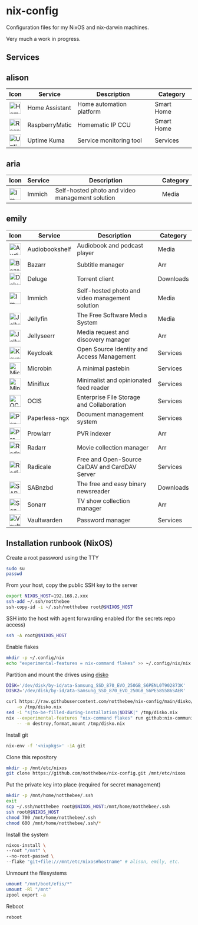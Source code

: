 # nix-config

Configuration files for my NixOS and nix-darwin machines.

Very much a work in progress.

## Services

<!-- BEGIN SERVICE LIST -->
## alison
|Icon|Service|Description|Category|
|---|---|---|---|
|<img src='https://raw.githubusercontent.com/homarr-labs/dashboard-icons/refs/heads/main/svg/home-assistant.svg' alt='Home Assistant' width=32 height=32>|Home Assistant|Home automation platform|Smart Home|
|<img src='https://raw.githubusercontent.com/homarr-labs/dashboard-icons/refs/heads/main/png/raspberrymatic.png' alt='RaspberryMatic' width=32 height=32>|RaspberryMatic|Homematic IP CCU|Smart Home|
|<img src='https://raw.githubusercontent.com/homarr-labs/dashboard-icons/refs/heads/main/svg/uptime-kuma.svg' alt='Uptime Kuma' width=32 height=32>|Uptime Kuma|Service monitoring tool|Services|

## aria
|Icon|Service|Description|Category|
|---|---|---|---|
|<img src='https://raw.githubusercontent.com/homarr-labs/dashboard-icons/refs/heads/main/svg/immich.svg' alt='Immich' width=32 height=32>|Immich|Self-hosted photo and video management solution|Media|

## emily
|Icon|Service|Description|Category|
|---|---|---|---|
|<img src='https://raw.githubusercontent.com/homarr-labs/dashboard-icons/refs/heads/main/svg/audiobookshelf.svg' alt='Audiobookshelf' width=32 height=32>|Audiobookshelf|Audiobook and podcast player|Media|
|<img src='https://raw.githubusercontent.com/homarr-labs/dashboard-icons/refs/heads/main/svg/bazarr.svg' alt='Bazarr' width=32 height=32>|Bazarr|Subtitle manager|Arr|
|<img src='https://raw.githubusercontent.com/homarr-labs/dashboard-icons/refs/heads/main/svg/deluge.svg' alt='Deluge' width=32 height=32>|Deluge|Torrent client|Downloads|
|<img src='https://raw.githubusercontent.com/homarr-labs/dashboard-icons/refs/heads/main/svg/immich.svg' alt='Immich' width=32 height=32>|Immich|Self-hosted photo and video management solution|Media|
|<img src='https://raw.githubusercontent.com/homarr-labs/dashboard-icons/refs/heads/main/svg/jellyfin.svg' alt='Jellyfin' width=32 height=32>|Jellyfin|The Free Software Media System|Media|
|<img src='https://raw.githubusercontent.com/homarr-labs/dashboard-icons/refs/heads/main/svg/jellyseerr.svg' alt='Jellyseerr' width=32 height=32>|Jellyseerr|Media request and discovery manager|Arr|
|<img src='https://raw.githubusercontent.com/homarr-labs/dashboard-icons/refs/heads/main/svg/keycloak.svg' alt='Keycloak' width=32 height=32>|Keycloak|Open Source Identity and Access Management|Services|
|<img src='https://raw.githubusercontent.com/homarr-labs/dashboard-icons/refs/heads/main/png/microbin.png' alt='Microbin' width=32 height=32>|Microbin|A minimal pastebin|Services|
|<img src='https://raw.githubusercontent.com/homarr-labs/dashboard-icons/refs/heads/main/svg/miniflux.svg' alt='Miniflux' width=32 height=32>|Miniflux|Minimalist and opinionated feed reader|Services|
|<img src='https://raw.githubusercontent.com/homarr-labs/dashboard-icons/refs/heads/main/svg/owncloud.svg' alt='OCIS' width=32 height=32>|OCIS|Enterprise File Storage and Collaboration|Services|
|<img src='https://raw.githubusercontent.com/homarr-labs/dashboard-icons/refs/heads/main/svg/paperless.svg' alt='Paperless-ngx' width=32 height=32>|Paperless-ngx|Document management system|Services|
|<img src='https://raw.githubusercontent.com/homarr-labs/dashboard-icons/refs/heads/main/svg/prowlarr.svg' alt='Prowlarr' width=32 height=32>|Prowlarr|PVR indexer|Arr|
|<img src='https://raw.githubusercontent.com/homarr-labs/dashboard-icons/refs/heads/main/svg/radarr.svg' alt='Radarr' width=32 height=32>|Radarr|Movie collection manager|Arr|
|<img src='https://raw.githubusercontent.com/homarr-labs/dashboard-icons/refs/heads/main/svg/radicale.svg' alt='Radicale' width=32 height=32>|Radicale|Free and Open-Source CalDAV and CardDAV Server|Services|
|<img src='https://raw.githubusercontent.com/homarr-labs/dashboard-icons/refs/heads/main/svg/sabnzbd.svg' alt='SABnzbd' width=32 height=32>|SABnzbd|The free and easy binary newsreader|Downloads|
|<img src='https://raw.githubusercontent.com/homarr-labs/dashboard-icons/refs/heads/main/svg/sonarr.svg' alt='Sonarr' width=32 height=32>|Sonarr|TV show collection manager|Arr|
|<img src='https://raw.githubusercontent.com/homarr-labs/dashboard-icons/refs/heads/main/svg/bitwarden.svg' alt='Vaultwarden' width=32 height=32>|Vaultwarden|Password manager|Services|

<!-- END SERVICE LIST -->

## Installation runbook (NixOS)

Create a root password using the TTY

```bash
sudo su
passwd
```

From your host, copy the public SSH key to the server

```bash
export NIXOS_HOST=192.168.2.xxx
ssh-add ~/.ssh/notthebee
ssh-copy-id -i ~/.ssh/notthebee root@$NIXOS_HOST
```

SSH into the host with agent forwarding enabled (for the secrets repo access)

```bash
ssh -A root@$NIXOS_HOST
```

Enable flakes

```bash
mkdir -p ~/.config/nix
echo "experimental-features = nix-command flakes" >> ~/.config/nix/nix.conf
```

Partition and mount the drives using [disko](https://github.com/nix-community/disko)

```bash
DISK='/dev/disk/by-id/ata-Samsung_SSD_870_EVO_250GB_S6PENL0T902873K'
DISK2='/dev/disk/by-id/ata-Samsung_SSD_870_EVO_250GB_S6PE58S586SAER'

curl https://raw.githubusercontent.com/notthebee/nix-config/main/disko/zfs-root/default.nix \
    -o /tmp/disko.nix
sed -i "s|to-be-filled-during-installation|$DISK|" /tmp/disko.nix
nix --experimental-features "nix-command flakes" run github:nix-community/disko \
    -- -m destroy,format,mount /tmp/disko.nix
```

Install git

```bash
nix-env -f '<nixpkgs>' -iA git
```

Clone this repository

```bash
mkdir -p /mnt/etc/nixos
git clone https://github.com/notthebee/nix-config.git /mnt/etc/nixos
```

Put the private key into place (required for secret management)

```bash
mkdir -p /mnt/home/notthebee/.ssh
exit
scp ~/.ssh/notthebee root@$NIXOS_HOST:/mnt/home/notthebee/.ssh
ssh root@$NIXOS_HOST
chmod 700 /mnt/home/notthebee/.ssh
chmod 600 /mnt/home/notthebee/.ssh/*
```

Install the system

```bash
nixos-install \
--root "/mnt" \
--no-root-passwd \
--flake "git+file:///mnt/etc/nixos#hostname" # alison, emily, etc.
```

Unmount the filesystems

```bash
umount "/mnt/boot/efis/*"
umount -Rl "/mnt"
zpool export -a
```

Reboot

```bash
reboot
```
